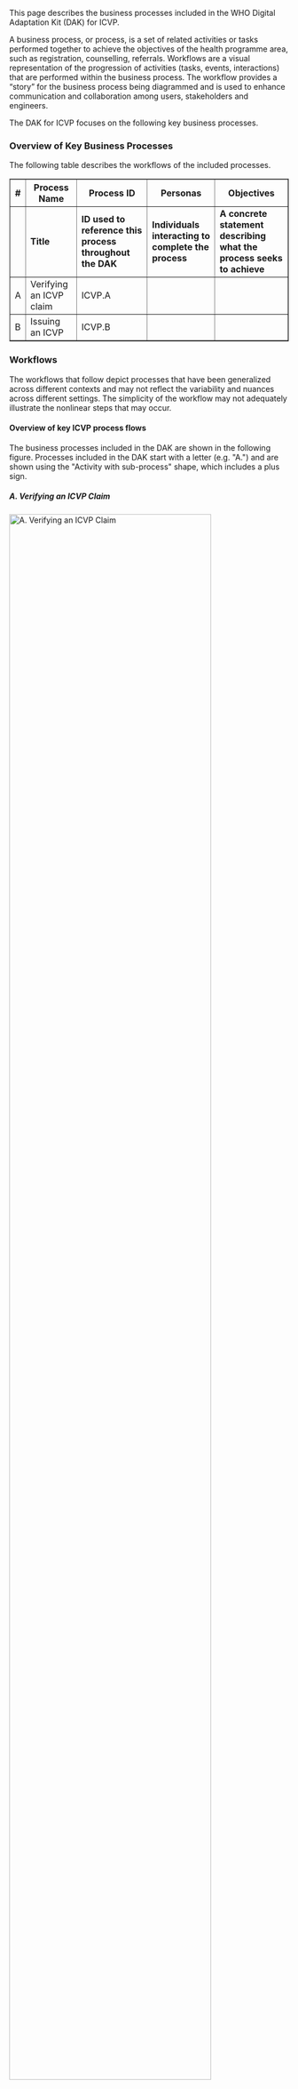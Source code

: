 This page describes the business processes included in the WHO Digital
Adaptation Kit (DAK) for ICVP. 

A business process, or process, is a set of related activities or tasks 
performed together to achieve the objectives of the health programme area, 
such as registration, counselling, referrals. Workflows are a visual 
representation of the progression of activities (tasks, events, interactions) 
that are performed within the business process. The workflow provides a “story” 
for the business process being diagrammed and is used to enhance communication 
and collaboration among users, stakeholders and engineers.

The DAK for ICVP focuses on the following key business processes.

### Overview of Key Business Processes 
The following table describes the workflows of the included processes. 

<table border="1" class="dataframe table table-striped table-bordered">
  <thead>
    <tr class="header">
      <th><strong>#</strong> </th>
      <th><strong>Process Name</strong> </th>
      <th><strong>Process ID</strong> </th>
      <th><strong>Personas</strong> </th>
      <th><strong>Objectives</strong> </th>
    </tr>
 </thead>
 <tbody>
    <tr class="odd">
      <td></td>
      <td><strong>Title</strong></td>
      <td><strong>ID used to reference this process throughout the DAK</strong></td>
      <td><strong>Individuals interacting to complete the process</strong></td>
      <td><strong>A concrete statement describing what the process seeks to achieve</strong></td>
    </tr>
      <tr class="even">
      <td>A</td>
      <td>Verifying an ICVP claim</td>
      <td>ICVP.A</td>
      <td></td>
      <td></td>
      <tr class="even">
      <td>B</td>
      <td>Issuing an ICVP</td>
      <td>ICVP.B</td>
      <td></td>
      <td></td>
    </tr>
  </tbody>
</table>

### Workflows
The workflows that follow depict processes that have been generalized across different contexts and may not reflect the variability and nuances across different settings. The simplicity of the workflow may not adequately illustrate the nonlinear steps that may occur.

#### Overview of key ICVP process flows
The business processes included in the DAK are shown in the following figure. Processes included in the DAK start with a letter (e.g. "A.") and are shown using the "Activity with sub-process" shape, which includes a plus sign. 

##### A. Verifying an ICVP Claim

<div>
  <img src="verification of icvp.svg" alt = "A. Verifying an ICVP Claim" style = "width:85%"></img>
</div>
